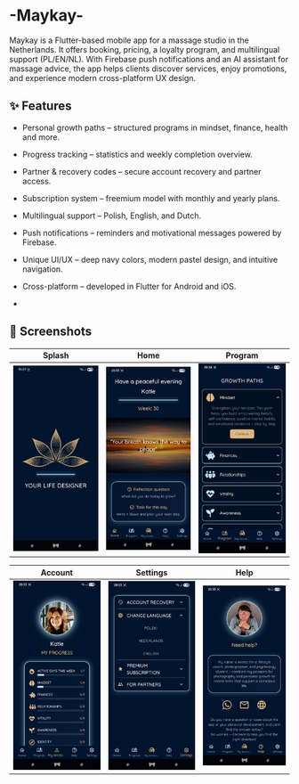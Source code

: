 # -Maykay-
Maykay is a Flutter-based mobile app for a massage studio in the Netherlands. It offers booking, pricing, a loyalty program, and multilingual support (PL/EN/NL). With Firebase push notifications and an AI assistant for massage advice, the app helps clients discover services, enjoy promotions, and experience modern cross-platform UX design.


## ✨ Features

- Personal growth paths – structured programs in mindset, finance, health and more.  
- Progress tracking – statistics and weekly completion overview.  
- Partner & recovery codes – secure account recovery and partner access.  
- Subscription system – freemium model with monthly and yearly plans.  
- Multilingual support – Polish, English, and Dutch.  
- Push notifications – reminders and motivational messages powered by Firebase.  
- Unique UI/UX – deep navy colors, modern pastel design, and intuitive navigation.  
- Cross-platform – developed in Flutter for Android and iOS.

- 
## 📱 Screenshots

| Splash | Home | Program |
|--------|------|---------|
| <img src="docs/splash.jpg" width="200"/> | <img src="docs/home.jpg" width="200"/> | <img src="docs/program.jpg" width="200"/> |

| Account | Settings | Help |
|---------|----------|------|
| <img src="docs/account.jpg" width="200"/> | <img src="docs/settings.jpg" width="200"/> | <img src="docs/help.jpg" width="200"/> |
